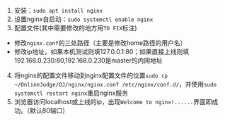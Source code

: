 1. 安装：`sudo apt install nginx`
2. 设置nginx自启动：`sudo systemctl enable nginx`
3. 配置文件(其中需要修改的地方用`TO FIX`标注)
- 修改`nginx.conf`的三处路径（主要是修改home路径的用户名）
- 修改ip地址，如果本机测试则填127.0.0.1:80；如果直接上线则填192.168.0.230:80,192.168.0.230是master的内网地址
4. 将nginx的配置文件移动到nginx配置文件的位置`sudo cp ~/OnlineJudge/OJ/nginx/nginx.conf /etc/nginx/conf.d/`，并使用`sudo systemctl restart nginx`重启nginx服务
5. 浏览器访问localhost或上线的ip，出现`Welcome to nginx!......`界面即成功。（默认80端口）